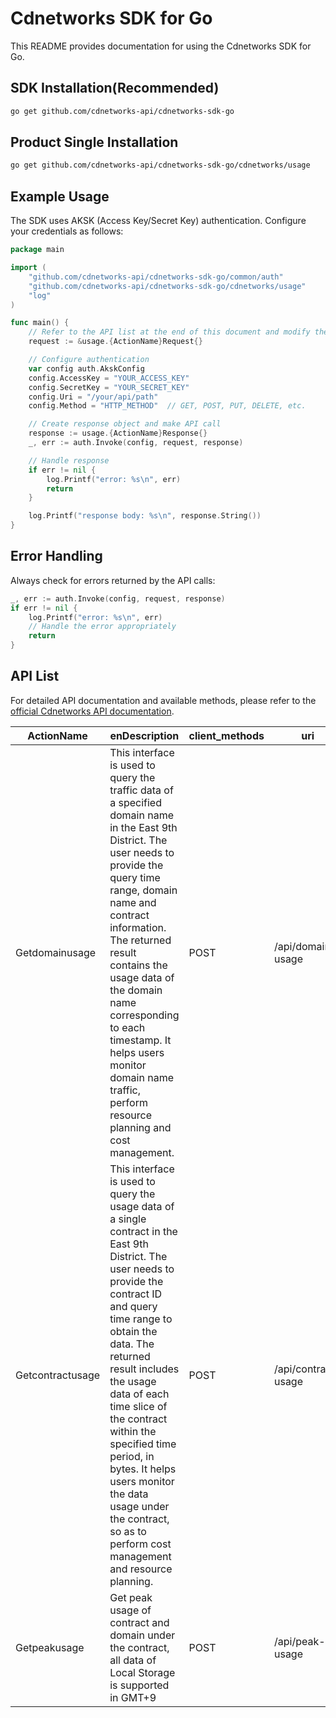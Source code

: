# Cdnetworks SDK for Go

This README provides documentation for using the Cdnetworks SDK for Go.

## SDK Installation(Recommended)

```bash
go get github.com/cdnetworks-api/cdnetworks-sdk-go
```

## Product Single Installation

```bash
go get github.com/cdnetworks-api/cdnetworks-sdk-go/cdnetworks/usage
```

## Example Usage

The SDK uses AKSK (Access Key/Secret Key) authentication. Configure your credentials as follows:

```go
package main

import (
    "github.com/cdnetworks-api/cdnetworks-sdk-go/common/auth"
    "github.com/cdnetworks-api/cdnetworks-sdk-go/cdnetworks/usage"
    "log"
)

func main() {
	// Refer to the API list at the end of this document and modify the corresponding {ActionName}, Method, and Uri
    request := &usage.{ActionName}Request{}

    // Configure authentication
    var config auth.AkskConfig
    config.AccessKey = "YOUR_ACCESS_KEY"
    config.SecretKey = "YOUR_SECRET_KEY"
    config.Uri = "/your/api/path"
    config.Method = "HTTP_METHOD"  // GET, POST, PUT, DELETE, etc.

    // Create response object and make API call
    response := usage.{ActionName}Response{}
    _, err := auth.Invoke(config, request, response)

    // Handle response
    if err != nil {
        log.Printf("error: %s\n", err)
        return
    }

    log.Printf("response body: %s\n", response.String())
}
```

## Error Handling

Always check for errors returned by the API calls:

```go
_, err := auth.Invoke(config, request, response)
if err != nil {
    log.Printf("error: %s\n", err)
    // Handle the error appropriately
    return
}
```

## API List
For detailed API documentation and available methods, please refer to the [official Cdnetworks API documentation](https://docs.cdnetworks.com/en/cdn/apidocs).

| ActionName | enDescription | client_methods | uri |
| --- | --- | --- | --- |
| Getdomainusage | This interface is used to query the traffic data of a specified domain name in the East 9th District. The user needs to provide the query time range, domain name and contract information. The returned result contains the usage data of the domain name corresponding to each timestamp. It helps users monitor domain name traffic, perform resource planning and cost management. | POST | /api/domain-usage |
| Getcontractusage | This interface is used to query the usage data of a single contract in the East 9th District. The user needs to provide the contract ID and query time range to obtain the data. The returned result includes the usage data of each time slice of the contract within the specified time period, in bytes. It helps users monitor the data usage under the contract, so as to perform cost management and resource planning. | POST | /api/contract-usage |
| Getpeakusage | Get peak usage of contract and domain under the contract, all data of Local Storage is supported in GMT+9 | POST | /api/peak-usage |